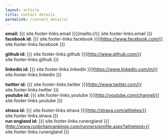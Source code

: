 ```yaml
---
layout: article
title: Contact details
permalink: /contact_details/
---
```

**email:** [{{ site.footer-links.email }}](mailto://{{ site.footer-links.email }})  
**facebook id:** [{{ site.footer-links.facebook }}](https://www.facebook.com/{{ site.footer-links.facebook }})  
<!-- **flickr:** {{ site.footer-links.flickr }} -->
**github id:** [{{ site.footer-links.github }}](http://www.github.com/{{ site.footer-links.github }})  
<!-- **instagram:** {{ site.footer-links.instagram }} -->
**linkedin id:** [{{ site.footer-links.linkedin }}](https://www.linkedin.com/in/{{ site.footer-links.linkedin }})  
<!-- **pinterest:** {{ site.footer-links.pinterest }}  -->
<!-- **rss:** {{ site.footer-links.rss }}  -->
**twitter id:** [{{ site.footer-links.twitter }}](http://www.twitter.com/{{ site.footer-links.twitter }})  
**youtube id:** [{{ site.footer-links.youtube }}](http://youtube.com/channel/{{ site.footer-links.youtube }})  
<!-- **googleplus:** {{ site.footer-links.googleplus }}  -->
**strava id:** [{{ site.footer-links.strava }}](http://strava.com/athletes/{{ site.footer-links.strava }})  
**run england id:** [{{ site.footer-links.runengland }}](http://www.runbritainrankings.com/runners/profile.aspx?athleteid={{ site.footer-links.runengland }})
